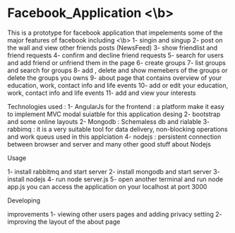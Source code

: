 # Facebook_Application <\b>

This is a prototype for facebook application that impelements some of the major features of facebook including <\b>
1- singin and singup
2- post on the wall and view other friends posts (NewsFeed) 
3- show friendlist and friend requests
4- confirm and decline friend requests 
5- search for users and add friend or unfriend them in the page
6- create groups 
7- list groups and search for groups 
8- add , delete and show memebers of the groups or delete the groups you owns
9- about page that contains overview of your education, work, contact info and life events
10- add or edit your education, work, contact info and life events 
11- add and view your interests

Technologies used : 1- AngularJs for the frontend : a platform make it easy to implement MVC modal suiatble for this application desing 2- bootstrap and some online layouts 2- Mongodb : Schemaless db and rialable 3- rabbimq : it is a very suitable tool for data delivery, non-blocking operations and work queus used in this applciation 4- nodejs : persistent connection between browser and server and many other good stuff about Nodejs

Usage

1- install rabbitmq and start server 2- install mongodb and start server 3- install nodejs 4- run node server.js 5- open another terminal and run node app.js you can access the application on your localhost at port 3000

Developing

improvements 1- viewing other users pages and adding privacy setting 2- improving the layout of the about page
